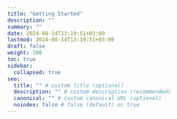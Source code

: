 ```yaml
---
title: "Getting Started"
description: ""
summary: ""
date: 2024-08-14T13:19:51+03:00
lastmod: 2024-08-14T13:19:51+03:00
draft: false
weight: 100
toc: true
sidebar:
  collapsed: true
seo:
  title: "" # custom title (optional)
  description: "" # custom description (recommended)
  canonical: "" # custom canonical URL (optional)
  noindex: false # false (default) or true
---
```

